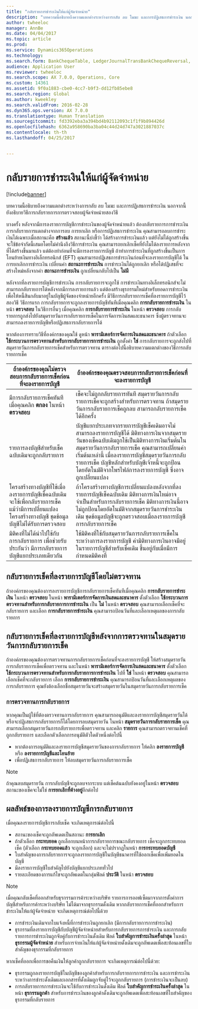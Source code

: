 ```yaml
---
title: "กลับรายการชำระเงินให้แก่ผู้จัดจำหน่าย"
description: "บทความนี้อธิบายถึงความแตกต่างระหว่างการกลับ ลบ โมฆะ และการปฏิเสธการชำระเงิน นอกจากนี้ ยังอธิบายวิธีการกลับรายการการตรวจสอบผู้จัดจำหน่ายสองวิธี"
author: twheeloc
manager: AnnBe
ms.date: 04/04/2017
ms.topic: article
ms.prod: 
ms.service: Dynamics365Operations
ms.technology: 
ms.search.form: BankChequeTable, LedgerJournalTransBankChequeReversal, LedgerJournalTransVendPaym
audience: Application User
ms.reviewer: twheeloc
ms.search.scope: AX 7.0.0, Operations, Core
ms.custom: 14361
ms.assetid: 9f0a1883-cbe0-4cc7-b9f3-dd12fb85ebe8
ms.search.region: Global
ms.author: kweekley
ms.search.validFrom: 2016-02-28
ms.dyn365.ops.version: AX 7.0.0
ms.translationtype: Human Translation
ms.sourcegitcommit: fd3392eba3a394bd4b92112093c1f1f9b894426d
ms.openlocfilehash: 6362a958690ba3ba04c44d24d747a3021887037c
ms.contentlocale: th-th
ms.lasthandoff: 04/25/2017


---
```


# <a name="reverse-a-vendor-payment"></a>กลับรายการชำระเงินให้แก่ผู้จัดจำหน่าย

[!include[banner](../includes/banner.md)]


บทความนี้อธิบายถึงความแตกต่างระหว่างการกลับ ลบ โมฆะ และการปฏิเสธการชำระเงิน นอกจากนี้ ยังอธิบายวิธีการกลับรายการการตรวจสอบผู้จัดจำหน่ายสองวิธี 

บางครั้ง หลังจากมีการลงรายการบัญชีการชำระเงินของผู้จัดจำหน่ายแล้ว ต้องกลับรายการการชำระเงิน การกลับรายการแตกต่างจากการลบ การยกเลิก หรือการปฏิเสธการชำระเงิน คุณสามารถลบการชำระเงินได้เฉพาะเมื่อสถานะคือ **สร้างแล้ว** สถานะนี้บ่งชี้ว่า ได้สร้างการชำระเงินแล้ว แต่ยังไม่ได้ถูกสร้างขึ้น จะใช้ข้อจำกัดนี้เสมอโดยไม่คำนึงถึงวิธีการชำระเงิน คุณสามารถยกเลิกเช็คที่ยังไมได้ลงรายการหลังจากที่ได้สร้างขึ้นมาแล้ว แต่ต้องทำก่อนที่จะมีการลงรายการบัญชี ถ้าทำการชำระเงินที่ถูกสร้างขึ้นเป็นการโอนย้ายเงินทางอิเล็กทรอนิกส์ (EFT) คุณสามารถปฏิเสธการชำระเงินก่อนที่จะลงรายการบัญชีได้ ในการยกเลิกการชำระเงิน เปลี่ยนค่า **สถานะการชำระเงิน** การชำระเงินได้ถูกยกเลิก หรือได้ปฏิเสธที่จะสร้างใหม่หลังจากค่า **สถานะการชำระเงิน** ถูกเปลี่ยนกลับไปเป็น **ไม่มี** 

หลังจากที่ลงรายการบัญชีการชำระเงิน การกลับรายการจะถูกใช้ การชำระเงินทางอิเล็กทรอนิกส์จะไม่สามารถกลับรายการได้หลังจากมีการลงรายการแล้ว แต่ต้องสร้างธุรกรรมใหม่สำหรับยอดการชำระเงินเพื่อให้หนี้สินกลับมาอยู่ในบัญชีผู้จัดของจำหน่ายอีกครั้ง มีวิธีการกลับรายการเช็คที่ลงรายการบัญชีไว้สองวิธี วิธีการแรก การกลับรายการจะถูกลงรายการบัญชีทันทีเมื่อคุณคลิก **การกลับรายการชำระเงิน** ในหน้า **ตรวจสอบ** ในวิธีการอื่นๆ เมื่อคุณคลิก **การกลับรายการชำระเงิน** ในหน้า **ตรวจสอบ** การกลับรายการถูกส่งไปยังสมุดรายวันการกลับรายการเช็คในการจัดการเงินสดและธนาคาร ซึ่งผู้ตรวจทานจะสามารถลงรายการบัญชีหรือปฏิเสธการกลับรายการได้ 

หากต้องการทราบวิธีที่องค์กรของคุณใช้ ดูหน้า **พารามิเตอร์การจัดการเงินสดและธนาคาร** ถ้าตัวเลือก **ใช้กระบวนการตรวจทานสำหรับการกลับรายการการชำระเงิน** ถูกตั้งค่า **ใช่** การกลับรายการจะถูกส่งไปที่สมุดรายวันการกลับรายการเช็คสำหรับการตรวจทาน ตารางต่อไปนี้อธิบายความแตกต่างของวิธีการกลับรายการเช็ค

| ถ้าองค์กรของคุณไม่ตรวจสอบการกลับรายการเช็คก่อนที่จะลงรายการบัญชี                                                                                                                                  | ถ้าองค์กรของคุณตรวจสอบการกลับรายการเช็คก่อนที่จะลงรายการบัญชี                                                                                                                                                                                                                                                                                                                                                                     |
|-----------------------------------------------------------------------------------------------------------------------------------------------------------------------------------------------------|---------------------------------------------------------------------------------------------------------------------------------------------------------------------------------------------------------------------------------------------------------------------------------------------------------------------------------------------------------------------------------------------------------------------------------|
| มีการกลับรายการเช็คทันทีเมื่อคุณคลิก **ตกลง** ในหน้า **ตรวจสอบ**                                                                                                                      | เช็คจะไม่ถูกกลับรายการทันที สมุดรายวันการกลับรายการเช็คจะถูกสร้างสำหรับการตรวจทาน ถ้าสมุดรายวันการกลับรายการเช็คถูกลบ สามารถกลับรายการเช็คได้อีกครั้ง                                                                                                                                                                                                                                                                |
| รายการลงบัญชีสำหรับเช็คฉบับเดิมจะถูกกลับรายการ                                                                                                                                         | บัญชีแยกประเภทจากรายการบัญชีเช็คเดิมอาจไม่สามารถลงรายการบัญชีได้ มิติทางการเงินจากสมุดรายวันของเช็คฉบับเดิมถูกใช้เป็นมิติทางการเงินเริ่มต้นในสมุดรายวันการกลับรายการเช็ค คุณสามารถเปลี่ยนค่าเริ่มต้นเหล่านี้ เมื่อลงรายการบัญชีสมุดรายวันการกลับรายการเช็ค บัญชีหลักสำหรับบัญชีเจ้าหนี้จะถูกป้อนโดยอัตโนมัติจากโพรไฟล์การลงรายการบัญชี ซึ่งอาจถูกเปลี่ยนแปลง |
| โครงสร้างทางบัญชีที่ใช้เมื่อลงรายการบัญชีเช็คฉบับเดิมจะใช้เพื่อกลับรายการเช็ค แม้ว่ามีการเปลี่ยนแปลงโครงสร้างทางบัญชี ชุดข้อมูลบัญชีไม่ได้รับการตรวจสอบ | ถ้าโครงสร้างทางบัญชีการเปลี่ยนแปลงหลังจากที่ลงรายการบัญชีเช็คฉบับเดิม มิติทางการเงินใหม่อาจจำเป็นสำหรับการกลับรายการเช็ค มิติทางการเงินนี้อาจไม่ถูกป้อนโดยอัตโนมัติจากสมุดรายวันการชำระเงินเดิม ชุดข้อมูลบัญชีจะถูกตรวจสอบเมื่อลงรายการบัญชีการกลับรายการเช็ค                                                                                                        |
| มิติคงที่ไม่ได้นำไปใช้กับการกลับรายการ เพื่อช่วยรับประกันว่า มีการกลับรายการบัญชีแยกประเภทเดียวกัน                                                                                      | ใช้มิติคงที่ใช้กับสมุดรายวันการกลับรายการเช็คในระหว่างการลงรายการบัญชี ค่ามิติทางการเงินอาจมีอยู่ในรายการบัญชีสำหรับเช็คเดิม ขึ้นอยู่กับเมื่อมีการกำหนดมิติคงที่                                                                                                                                                                                                     |

## <a name="reverse-posted-checks-without-reviewing-them"></a>กลับรายการเช็คที่ลงรายการบัญชีโดยไม่ตรวจทาน
ถ้าองค์กรของคุณต้องการลงรายการบัญชีการกลับรายการเช็คทันทีเมื่อคุณคลิก **การกลับรายการชำระเงิน** ในหน้า **ตรวจสอบ** ในหน้า **พารามิเตอร์การจัดการเงินสดและธนาคาร** ตั้งตัวเลือก **ใช้กระบวนการตรวจทานสำหรับการกลับรายการการชำระเงิน** เป็น **ไม่** ในหน้า **ตรวจสอบ** คุณสามารถเลือกเช็คที่จะกลับรายการ และเลือก **การกลับรายการชำระเงิน** คุณสามารถป้อนวันที่และเลือกเหตุผลของการกลับรายการ

## <a name="reverse-posted-checks-after-they-are-reviewed-in-the-check-reversal-journal"></a>กลับรายการเช็คที่ลงรายการบัญชีหลังจากการตรวจทานในสมุดรายวันการกลับรายการเช็ค
ถ้าองค์กรของคุณต้องการตรวจทานการกลับรายการเช็คก่อนที่จะลงรายการบัญชี ให้สร้างสมุดรายวันการกลับรายการเช็คเพื่อตรวจทาน และในหน้า **พารามิเตอร์การจัดการเงินสดและธนาคาร** ตั้งตัวเลือก **ใช้กระบวนการตรวจทานสำหรับการกลับรายการการชำระเงิน** ไปที่ **ใช่** ในหน้า **ตรวจสอบ** คุณสามารถเลือกเช็คที่จะกลับรายการ เลือก **การกลับรายการชำระเงิน** คุณสามารถป้อนวันที่และเลือกเหตุผลของการกลับรายการ คุณยังต้องเลือกชื่อสมุดรายวันจะสร้างสมุดรายวันในสมุดรายวันการกลับรายการเช็ค

### <a name="review-a-reversal"></a>การตรวจทานการกลับรายการ

หากคุณเป็นผู้ใช้ที่ต้องตรวจทานการกลับรายการ คุณสามารถอนุมัติและลงรายการบัญชีสมุดรายวันได้ หรือจะปฏิเสธการกลับรายการก็ได้โดยการลบสมุดรายวัน ในหน้า **สมุดรายวันการกลับรายการเช็ค** คุณสามารถเลือกสมุดรายวันการกลับรายการเพื่อตรวจทาน และคลิก **รายการ** คุณสามารถตรวจทานเช็คที่ถูกกลับรายการ และเลือกตัวเลือกการอนุมัติตัวใดตัวหนึ่งต่อไปนี้

-   หากต้องการอนุมัติและลงรายการบัญชีสมุดรายวันของการกลับรายการ ให้คลิก **ลงรายการบัญชี** หรือ **ลงรายการบัญชีและโอนย้าย**
-   เพื่อปฏิเสธการกลับรายการ ให้ลบสมุดรายวันการกลับรายการเช็ค

> [!NOTE]
> ถ้าคุณลบสมุดรายวัน การกลับบัญชีจะถูกลบจากระบบ แต่เช็คต้นฉบับยังคงอยู่ในหน้า **ตรวจสอบ** สถานะของเช็คจะไม่ใช่ **การยกเลิกที่ค้างอยู่**อีกต่อไป

## <a name="results-of-posting-a-reversal"></a>ผลลัพธ์ของการลงรายการบัญชีการกลับรายการ
เมื่อคุณลงรายการบัญชีการกลับเช็ค จะเกิดเหตุการณ์ต่อไปนี้

-   สถานะของเช็คจะถูกอัพเดตเป็นสถานะ **การยกเลิก**
-   ถ้าตัวเลือก **กระทบยอด** ถูกเลือกบนหน้าการกลับรายการขณะกลับรายการ เช็คจะถูกกระทบยอดเช็ค (ตัวเลือก **กระทบยอดแล้ว** จะถูกเลือก) และจะไม่ปรากฏในหน้า **การกระทบยอดบัญชี**
-   ใบสำคัญของการกลับรายการจะถูกลงรายการบัญชีในบัญชีธนาคารที่ใช้ออกเช็คเพื่อเพิ่มยอดในบัญชี
-   มีลงรายการบัญชีใบสำคัญไปยังบัญชีแยกประเภททั่วไป
-   รายละเอียดของการแก้ไขจะถูกอัพเดตในกลุ่มฟิลด์ **ประวัติ** ในหน้า **ตรวจสอบ**

> [!NOTE] 
> เมื่อคุณกลับเช็คที่ออกสำหรับธุรกรรมการค้าระหว่างบริษัท รายการการออฟเซ็ตมาจากการตั้งค่าการบัญชีสำหรับการค้าระหว่างบริษัท ไม่ได้มาจากธุรกรรมดั้งเดิม หากกลับรายการเช็คที่ออกสำหรับการชำระเงินให้แก่ผู้จัดจำหน่าย จะเกิดเหตุการณ์ต่อไปนี้ด้วย

-   การชำระเงินเดิมจากใบแจ้งหนี้ที่การชำระเงินถูกยกเลิก (มีการกลับรายการการชำระเงิน)
-   ธุรกรรมที่ลงรายการบัญชีกับบัญชีผู้จัดจำหน่ายสำหรับการกลับรายการการชำระเงิน และการกลับรายการการชำระเงินถูกจับคู่กับการชำระเงินดั้งเดิม ฟิลด์ **ใบสำคัญการชำระเงินครั้งล่าสุด** ในหน้า **ธุรกรรมผู้จัดจำหน่าย** สำหรับการจ่ายเงินให้แก่ผู้จัดจำหน่ายดั้งเดิมจะถูกอัพเดตเพื่อสะท้อนเลขที่ใบสำคัญของธุรกรรมที่กลับรายการ

หากเช็คที่ออกเพื่อการขอคืนเงินให้ลูกค้าถูกกลับรายการ จะเกิดเหตุการณ์ต่อไปนี้ด้วย:

-   ธุรกรรมถูกลงรายการบัญชีในบัญชีของลูกค้าสำหรับการกลับรายการการชำระเงิน และการชำระเงินระหว่างการชำระดั้งเดิมและเอกสารที่ดั้งเดิมถูกจับคู่ไว้จะถูกกลับรายการ (การชำระเงินจะเป็นลบ)
-   การกลับรายการการชำระเงินจะใช้กับการชำระเงินดั้งเดิม ฟิลด์ **ใบสำคัญการชำระเงินครั้งล่าสุด** ในหน้า **ธุรกรรมลูกค้า** สำหรับการชำระเงินของลูกค้าดั้งเดิมจะถูกอัพเดตเพื่อสะท้อนเลขที่ใบสำคัญของธุรกรรมที่กลับรายการ





